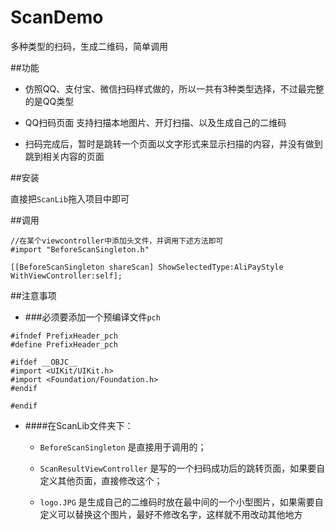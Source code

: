# ScanDemo

多种类型的扫码，生成二维码，简单调用

##功能

* 仿照QQ、支付宝、微信扫码样式做的，所以一共有3种类型选择，不过最完整的是QQ类型

* QQ扫码页面 支持扫描本地图片、开灯扫描、以及生成自己的二维码

* 扫码完成后，暂时是跳转一个页面以文字形式来显示扫描的内容，并没有做到跳到相关内容的页面

##安装

直接把`ScanLib`拖入项目中即可

##调用
```obj-c
//在某个viewcontroller中添加头文件，并调用下述方法即可
#import "BeforeScanSingleton.h"

[[BeforeScanSingleton shareScan] ShowSelectedType:AliPayStyle WithViewController:self];
```
##注意事项

* ###必须要添加一个预编译文件`pch`

```obj-c
#ifndef PrefixHeader_pch
#define PrefixHeader_pch

#ifdef __OBJC__
#import <UIKit/UIKit.h>
#import <Foundation/Foundation.h>
#endif

#endif
```

* ####在ScanLib文件夹下：

    * `BeforeScanSingleton` 是直接用于调用的； 
    
    * `ScanResultViewController` 是写的一个扫码成功后的跳转页面，如果要自定义其他页面，直接修改这个；
    
    * `logo.JPG` 是生成自己的二维码时放在最中间的一个小型图片，如果需要自定义可以替换这个图片，最好不修改名字，这样就不用改动其他地方
